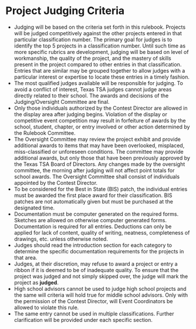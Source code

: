 # Project Judging Criteria

- Judging will be based on the criteria set forth in this rulebook. Projects will be judged competitively against the other projects entered in that particular classification number. The primary goal for judges is to identify the top 5 projects in a classification number. Until such time as more specific rubrics are development, judging will be based on level of workmanship, the quality of the project, and the mastery of skills present in the project compared to other entries in that classification. Entries that are similar may be grouped together to allow judges with a particular interest or expertise to locate these entries in a timely fashion.
- The most qualified judges available will be responsible for judging. To avoid a conflict of interest, Texas TSA judges cannot judge areas directly related to their school. The awards and decisions of the Judging/Oversight Committee are final.
- Only those individuals authorized by the Contest Director are allowed in the display area after judging begins. Violation of the display or competitive event competition may result in forfeiture of awards by the school, student, chapter, or entry involved or other action determined by the Rulebook Committee.
- The Oversight Committee may review the project exhibit and provide additional awards to items that may have been overlooked, misplaced, miss-classified or unforeseen conditions. The committee may provide additional awards, but only those that have been previously approved by the Texas TSA Board of Directors. Any changes made by the oversight committee, the morning after judging will not affect point totals for school awards. The Oversight Committee shall consist of individuals appointed by the Contest Director.
- To be considered for the Best in State (BIS) patch, the individual entries must be awarded the first place award for their classification. BIS patches are not automatically given but must be purchased at the designated time.
- Documentation must be computer generated on the required forms. Sketches are allowed on otherwise computer generated forms. Documentation is required for all entries. Deductions can only be applied for lack of content, quality of writing, neatness, completeness of drawings, etc. unless otherwise noted.
- Judges should read the introduction section for each category to determine the specific documentation requirements for the projects in that area.
- Judges, at their discretion, may refuse to award a project or entry a ribbon if it is deemed to be of inadequate quality. To ensure that the project was judged and not simply skipped over, the judge will mark the project as **judged**.
- High school advisors cannot be used to judge high school projects and the same will criteria will hold true for middle school advisors. Only with the permission of the Contest Director, will Event Coordinators be allowed to violate this rule.
- The same entry cannot be used in multiple classifications. Further clarification will be provided under each specific section.
